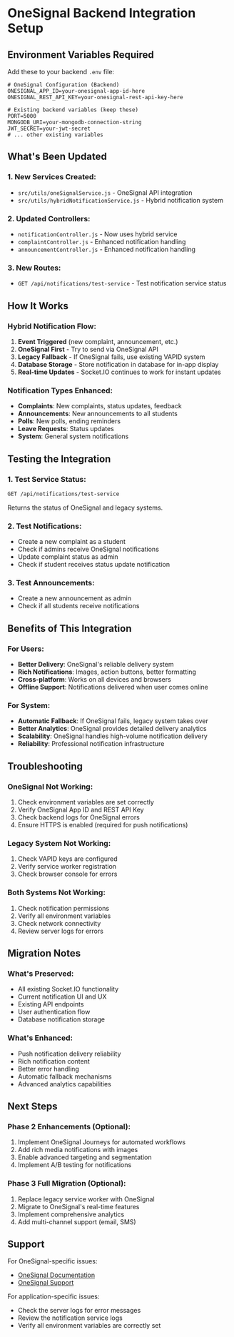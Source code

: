 # OneSignal Backend Integration Setup

## Environment Variables Required

Add these to your backend `.env` file:

```env
# OneSignal Configuration (Backend)
ONESIGNAL_APP_ID=your-onesignal-app-id-here
ONESIGNAL_REST_API_KEY=your-onesignal-rest-api-key-here

# Existing backend variables (keep these)
PORT=5000
MONGODB_URI=your-mongodb-connection-string
JWT_SECRET=your-jwt-secret
# ... other existing variables
```

## What's Been Updated

### 1. **New Services Created:**
- `src/utils/oneSignalService.js` - OneSignal API integration
- `src/utils/hybridNotificationService.js` - Hybrid notification system

### 2. **Updated Controllers:**
- `notificationController.js` - Now uses hybrid service
- `complaintController.js` - Enhanced notification handling
- `announcementController.js` - Enhanced notification handling

### 3. **New Routes:**
- `GET /api/notifications/test-service` - Test notification service status

## How It Works

### **Hybrid Notification Flow:**
1. **Event Triggered** (new complaint, announcement, etc.)
2. **OneSignal First** - Try to send via OneSignal API
3. **Legacy Fallback** - If OneSignal fails, use existing VAPID system
4. **Database Storage** - Store notification in database for in-app display
5. **Real-time Updates** - Socket.IO continues to work for instant updates

### **Notification Types Enhanced:**
- **Complaints**: New complaints, status updates, feedback
- **Announcements**: New announcements to all students
- **Polls**: New polls, ending reminders
- **Leave Requests**: Status updates
- **System**: General system notifications

## Testing the Integration

### 1. **Test Service Status:**
```bash
GET /api/notifications/test-service
```
Returns the status of OneSignal and legacy systems.

### 2. **Test Notifications:**
- Create a new complaint as a student
- Check if admins receive OneSignal notifications
- Update complaint status as admin
- Check if student receives status update notification

### 3. **Test Announcements:**
- Create a new announcement as admin
- Check if all students receive notifications

## Benefits of This Integration

### **For Users:**
- **Better Delivery**: OneSignal's reliable delivery system
- **Rich Notifications**: Images, action buttons, better formatting
- **Cross-platform**: Works on all devices and browsers
- **Offline Support**: Notifications delivered when user comes online

### **For System:**
- **Automatic Fallback**: If OneSignal fails, legacy system takes over
- **Better Analytics**: OneSignal provides detailed delivery analytics
- **Scalability**: OneSignal handles high-volume notification delivery
- **Reliability**: Professional notification infrastructure

## Troubleshooting

### **OneSignal Not Working:**
1. Check environment variables are set correctly
2. Verify OneSignal App ID and REST API Key
3. Check backend logs for OneSignal errors
4. Ensure HTTPS is enabled (required for push notifications)

### **Legacy System Not Working:**
1. Check VAPID keys are configured
2. Verify service worker registration
3. Check browser console for errors

### **Both Systems Not Working:**
1. Check notification permissions
2. Verify all environment variables
3. Check network connectivity
4. Review server logs for errors

## Migration Notes

### **What's Preserved:**
- All existing Socket.IO functionality
- Current notification UI and UX
- Existing API endpoints
- User authentication flow
- Database notification storage

### **What's Enhanced:**
- Push notification delivery reliability
- Rich notification content
- Better error handling
- Automatic fallback mechanisms
- Advanced analytics capabilities

## Next Steps

### **Phase 2 Enhancements (Optional):**
1. Implement OneSignal Journeys for automated workflows
2. Add rich media notifications with images
3. Enable advanced targeting and segmentation
4. Implement A/B testing for notifications

### **Phase 3 Full Migration (Optional):**
1. Replace legacy service worker with OneSignal
2. Migrate to OneSignal's real-time features
3. Implement comprehensive analytics
4. Add multi-channel support (email, SMS)

## Support

For OneSignal-specific issues:
- [OneSignal Documentation](https://documentation.onesignal.com/)
- [OneSignal Support](https://onesignal.com/support)

For application-specific issues:
- Check the server logs for error messages
- Review the notification service logs
- Verify all environment variables are correctly set 